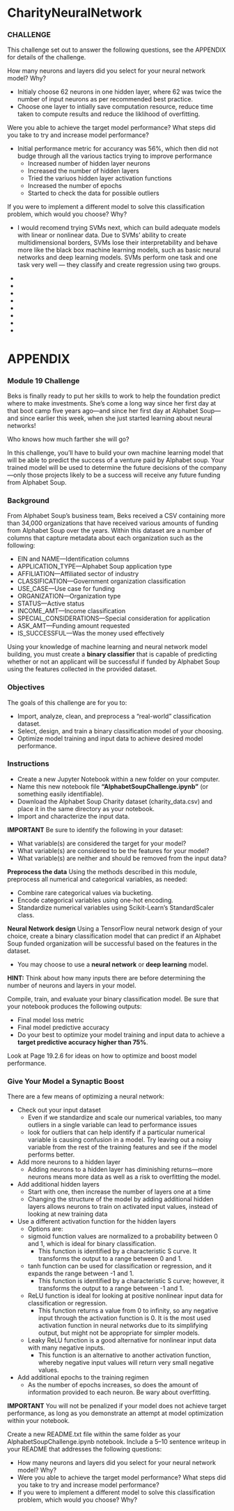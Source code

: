 # CharityNeuralNetwork

### CHALLENGE

This challenge set out to answer the following questions, see the APPENDIX for details of the challenge.

How many neurons and layers did you select for your neural network model? Why?
- Initialy choose 62 neurons in one hidden layer, where 62 was twice the number of input neurons as per recommended best practice.
- Choose one layer to intially save computation resource, reduce time taken to compute results and reduce the liklihood of overfitting. 

Were you able to achieve the target model performance? What steps did you take to try and increase model performance?
- Initial performance metric for accurancy was 56%, which then did not budge through all the various tactics trying to improve performance
  - Increased number of hidden layer neurons
  - Increased the number of hidden layers
  - Tried the variuos hidden layer activation functions
  - Increased the number of epochs
  - Started to check the data for possible outliers
  
If you were to implement a different model to solve this classification problem, which would you choose? Why?
- I would recomend trying SVMs next, which can build adequate models with linear or nonlinear data. Due to SVMs’ ability to create multidimensional borders, SVMs lose their interpretability and behave more like the black box machine learning models, such as basic neural networks and deep learning models. SVMs perform one task and one task very well — they classify and create regression using two groups.

-
-
-
-
-
-
-
-
# APPENDIX

### Module 19 Challenge
Beks is finally ready to put her skills to work to help the foundation predict where to make investments. She’s come a long way since her first day at that boot camp five years ago—and since her first day at Alphabet Soup—and since earlier this week, when she just started learning about neural networks!

Who knows how much farther she will go?

In this challenge, you’ll have to build your own machine learning model that will be able to predict the success of a venture paid by Alphabet soup. Your trained model will be used to determine the future decisions of the company—only those projects likely to be a success will receive any future funding from Alphabet Soup.

### Background
From Alphabet Soup’s business team, Beks received a CSV containing more than 34,000 organizations that have received various amounts of funding from Alphabet Soup over the years. Within this dataset are a number of columns that capture metadata about each organization such as the following:

- EIN and NAME—Identification columns
- APPLICATION_TYPE—Alphabet Soup application type
- AFFILIATION—Affiliated sector of industry
- CLASSIFICATION—Government organization classification
- USE_CASE—Use case for funding
- ORGANIZATION—Organization type
- STATUS—Active status
- INCOME_AMT—Income classification
- SPECIAL_CONSIDERATIONS—Special consideration for application
- ASK_AMT—Funding amount requested
- IS_SUCCESSFUL—Was the money used effectively

Using your knowledge of machine learning and neural network model building, you must create a **binary classifier** that is capable of predicting whether or not an applicant will be successful if funded by Alphabet Soup using the features collected in the provided dataset.

### Objectives
The goals of this challenge are for you to:

- Import, analyze, clean, and preprocess a “real-world” classification dataset.
- Select, design, and train a binary classification model of your choosing.
- Optimize model training and input data to achieve desired model performance.

### Instructions
- Create a new Jupyter Notebook within a new folder on your computer. 
- Name this new notebook file **“AlphabetSoupChallenge.ipynb”** (or something easily identifiable).
- Download the Alphabet Soup Charity dataset (charity_data.csv) and place it in the same directory as your notebook.
- Import and characterize the input data.

**IMPORTANT**
Be sure to identify the following in your dataset:

- What variable(s) are considered the target for your model?
- What variable(s) are considered to be the features for your model?
- What variable(s) are neither and should be removed from the input data?

**Preprocess the data**
Using the methods described in this module, preprocess all numerical and categorical variables, as needed:
- Combine rare categorical values via bucketing.
- Encode categorical variables using one-hot encoding.
- Standardize numerical variables using Scikit-Learn’s StandardScaler class.

**Neural Network design**
Using a TensorFlow neural network design of your choice, create a binary classification model that can predict if an Alphabet Soup funded organization will be successful based on the features in the dataset.
- You may choose to use a **neural network** or **deep learning** model.

**HINT:**
Think about how many inputs there are before determining the number of neurons and layers in your model.

Compile, train, and evaluate your binary classification model. Be sure that your notebook produces the following outputs:
- Final model loss metric
- Final model predictive accuracy
- Do your best to optimize your model training and input data to achieve a **target predictive accuracy higher than 75%**.

Look at Page 19.2.6 for ideas on how to optimize and boost model performance.
### Give Your Model a Synaptic Boost
There are a few means of optimizing a neural network:
- Check out your input dataset
  - Even if we standardize and scale our numerical variables, too many outliers in a single variable can lead to performance issues
  - look for outliers that can help identify if a particular numerical variable is causing confusion in a model. Try leaving out a noisy variable from the rest of the training features and see if the model performs better.
- Add more neurons to a hidden layer
  - Adding neurons to a hidden layer has diminishing returns—more neurons means more data as well as a risk to overfitting the model.
- Add additional hidden layers
  - Start with one, then increase the number of layers one at a time
  - Changing the structure of the model by adding additional hidden layers allows neurons to train on activated input values, instead of looking at new training data
- Use a different activation function for the hidden layers
  - Options are: 
  - sigmoid function values are normalized to a probability between 0 and 1, which is ideal for binary classification.
    - This function is identified by a characteristic S curve. It transforms the output to a range between 0 and 1.
  - tanh function can be used for classification or regression, and it expands the range between -1 and 1.
    - This function is identified by a characteristic S curve; however, it transforms the output to a range between -1 and 1.
  - ReLU function is ideal for looking at positive nonlinear input data for classification or regression.
    - This function returns a value from 0 to infinity, so any negative input through the activation function is 0. It is the most used activation function in neural networks due to its simplifying output, but might not be appropriate for simpler models.
  - Leaky ReLU function is a good alternative for nonlinear input data with many negative inputs.
    - This function is an alternative to another activation function, whereby negative input values will return very small negative values.
- Add additional epochs to the training regimen
  - As the number of epochs increases, so does the amount of information provided to each neuron. Be wary about overfitting.


**IMPORTANT**
You will not be penalized if your model does not achieve target performance, as long as you demonstrate an attempt at model optimization within your notebook.

Create a new README.txt file within the same folder as your AlphabetSoupChallenge.ipynb notebook. Include a 5–10 sentence writeup in your README that addresses the following questions:
- How many neurons and layers did you select for your neural network model? Why?
- Were you able to achieve the target model performance? What steps did you take to try and increase model performance?
- If you were to implement a different model to solve this classification problem, which would you choose? Why?
